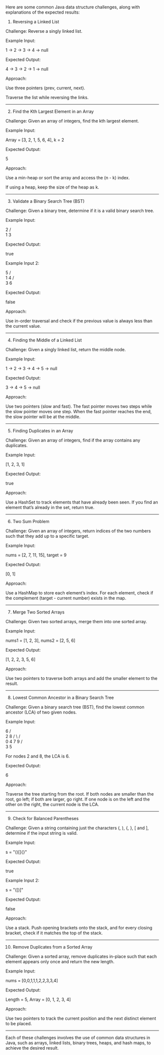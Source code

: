 Here are some common Java data structure challenges, along with explanations of the expected results:

1. Reversing a Linked List

Challenge: Reverse a singly linked list.

Example Input:

1 -> 2 -> 3 -> 4 -> null

Expected Output:

4 -> 3 -> 2 -> 1 -> null

Approach:

Use three pointers (prev, current, next).

Traverse the list while reversing the links.



---

2. Find the Kth Largest Element in an Array

Challenge: Given an array of integers, find the kth largest element.

Example Input:

Array = [3, 2, 1, 5, 6, 4], k = 2

Expected Output:

5

Approach:

Use a min-heap or sort the array and access the (n - k) index.

If using a heap, keep the size of the heap as k.



---

3. Validate a Binary Search Tree (BST)

Challenge: Given a binary tree, determine if it is a valid binary search tree.

Example Input:

2
   / \
  1   3

Expected Output:

true

Example Input 2:

5
   / \
  1   4
     / \
    3   6

Expected Output:

false

Approach:

Use in-order traversal and check if the previous value is always less than the current value.



---

4. Finding the Middle of a Linked List

Challenge: Given a singly linked list, return the middle node.

Example Input:

1 -> 2 -> 3 -> 4 -> 5 -> null

Expected Output:

3 -> 4 -> 5 -> null

Approach:

Use two pointers (slow and fast). The fast pointer moves two steps while the slow pointer moves one step. When the fast pointer reaches the end, the slow pointer will be at the middle.



---

5. Finding Duplicates in an Array

Challenge: Given an array of integers, find if the array contains any duplicates.

Example Input:

[1, 2, 3, 1]

Expected Output:

true

Approach:

Use a HashSet to track elements that have already been seen. If you find an element that’s already in the set, return true.



---

6. Two Sum Problem

Challenge: Given an array of integers, return indices of the two numbers such that they add up to a specific target.

Example Input:

nums = [2, 7, 11, 15], target = 9

Expected Output:

[0, 1]

Approach:

Use a HashMap to store each element’s index. For each element, check if the complement (target - current number) exists in the map.



---

7. Merge Two Sorted Arrays

Challenge: Given two sorted arrays, merge them into one sorted array.

Example Input:

nums1 = [1, 2, 3], nums2 = [2, 5, 6]

Expected Output:

[1, 2, 2, 3, 5, 6]

Approach:

Use two pointers to traverse both arrays and add the smaller element to the result.



---

8. Lowest Common Ancestor in a Binary Search Tree

Challenge: Given a binary search tree (BST), find the lowest common ancestor (LCA) of two given nodes.

Example Input:

6
   / \
  2   8
 / \ / \
0  4 7  9
   / \
  3   5

For nodes 2 and 8, the LCA is 6.

Expected Output:

6

Approach:

Traverse the tree starting from the root. If both nodes are smaller than the root, go left; if both are larger, go right. If one node is on the left and the other on the right, the current node is the LCA.



---

9. Check for Balanced Parentheses

Challenge: Given a string containing just the characters (, ), {, }, [ and ], determine if the input string is valid.

Example Input:

s = "()[]{}"

Expected Output:

true

Example Input 2:

s = "([)]"

Expected Output:

false

Approach:

Use a stack. Push opening brackets onto the stack, and for every closing bracket, check if it matches the top of the stack.



---

10. Remove Duplicates from a Sorted Array

Challenge: Given a sorted array, remove duplicates in-place such that each element appears only once and return the new length.

Example Input:

nums = [0,0,1,1,1,2,2,3,3,4]

Expected Output:

Length = 5, Array = [0, 1, 2, 3, 4]

Approach:

Use two pointers to track the current position and the next distinct element to be placed.



---

Each of these challenges involves the use of common data structures in Java, such as arrays, linked lists, binary trees, heaps, and hash maps, to achieve the desired result.

